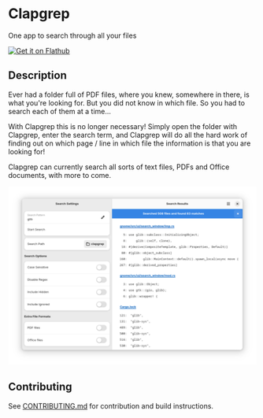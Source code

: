 # Clapgrep

One app to search through all your files

[![Get it on Flathub](https://flathub.org/api/badge?svg&locale=en)](https://flathub.org/apps/de.leopoldluley.Clapgrep)

## Description

Ever had a folder full of PDF files, where you knew, somewhere in there, is what you're looking for. But you did not know in which file. So you had to search each of them at a time...

With Clapgrep this is no longer necessary! Simply open the folder with Clapgrep, enter the search term, and Clapgrep will do all the hard work of finding out on which page / line in which file the information is that you are looking for!

Clapgrep can currently search all sorts of text files, PDFs and Office documents, with more to come.

![screenshot of the app](assets/screenshot-1.png)

## Contributing

See [CONTRIBUTING.md](/CONTRIBUTING.md) for contribution and build instructions.
